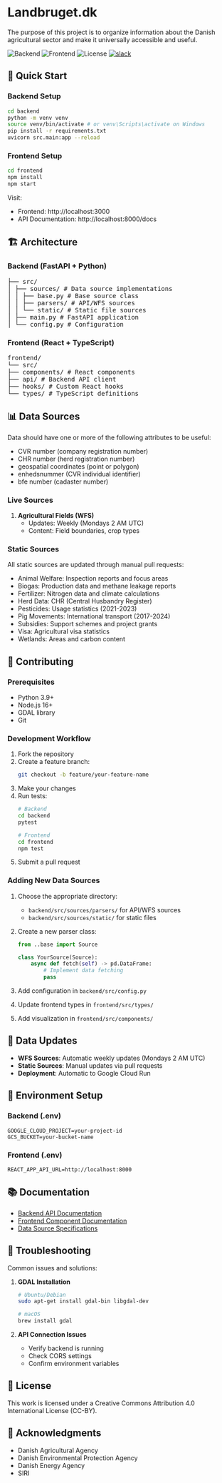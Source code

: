 # Landbruget.dk

The purpose of this project is to organize information about the Danish agricultural sector and make it universally accessible and useful.

![Backend](https://img.shields.io/badge/backend-Python%203.9-green.svg)
![Frontend](https://img.shields.io/badge/frontend-React%2018-blue.svg)
![License](https://img.shields.io/badge/license-CC--BY-green.svg)
[![slack](https://img.shields.io/badge/slack-landbrugsdata-brightgreen.svg?logo=slack)](https://join.slack.com/t/landbrugsdata/shared_invite/zt-2unmop7jo-eig_P_ThEfi~A395tR_ySA)

## 🚀 Quick Start

### Backend Setup

```bash
cd backend
python -m venv venv
source venv/bin/activate # or venv\Scripts\activate on Windows
pip install -r requirements.txt
uvicorn src.main:app --reload
```

### Frontend Setup

```bash
cd frontend
npm install
npm start
```

Visit:
- Frontend: http://localhost:3000
- API Documentation: http://localhost:8000/docs

## 🏗️ Architecture

### Backend (FastAPI + Python)
<pre>
├── src/
│ ├── sources/ # Data source implementations
│ │ ├── base.py # Base source class
│ │ ├── parsers/ # API/WFS sources
│ │ └── static/ # Static file sources
│ ├── main.py # FastAPI application
│ └── config.py # Configuration
</pre>


### Frontend (React + TypeScript)

<pre>
frontend/
└── src/
├── components/ # React components
├── api/ # Backend API client
├── hooks/ # Custom React hooks
└── types/ # TypeScript definitions
</pre>

## 📊 Data Sources

Data should have one or more of the following attributes to be useful:
- CVR number (company registration number)
- CHR number (herd registration number)
- geospatial coordinates (point or polygon)
- enhedsnummer (CVR individual identifier)
- bfe number (cadaster number)

### Live Sources
1. **Agricultural Fields (WFS)**
   - Updates: Weekly (Mondays 2 AM UTC)
   - Content: Field boundaries, crop types

### Static Sources
All static sources are updated through manual pull requests:
- Animal Welfare: Inspection reports and focus areas
- Biogas: Production data and methane leakage reports
- Fertilizer: Nitrogen data and climate calculations
- Herd Data: CHR (Central Husbandry Register)
- Pesticides: Usage statistics (2021-2023)
- Pig Movements: International transport (2017-2024)
- Subsidies: Support schemes and project grants
- Visa: Agricultural visa statistics
- Wetlands: Areas and carbon content

## 🤝 Contributing

### Prerequisites
- Python 3.9+
- Node.js 16+
- GDAL library
- Git

### Development Workflow
1. Fork the repository
2. Create a feature branch:
   ```bash
   git checkout -b feature/your-feature-name
   ```
3. Make your changes
4. Run tests:
   ```bash
   # Backend
   cd backend
   pytest

   # Frontend
   cd frontend
   npm test
   ```
5. Submit a pull request

### Adding New Data Sources
1. Choose the appropriate directory:
   - `backend/src/sources/parsers/` for API/WFS sources
   - `backend/src/sources/static/` for static files

2. Create a new parser class:
   ```python
   from ..base import Source

   class YourSource(Source):
       async def fetch(self) -> pd.DataFrame:
           # Implement data fetching
           pass
   ```

3. Add configuration in `backend/src/config.py`
4. Update frontend types in `frontend/src/types/`
5. Add visualization in `frontend/src/components/`

## 🔄 Data Updates
- **WFS Sources**: Automatic weekly updates (Mondays 2 AM UTC)
- **Static Sources**: Manual updates via pull requests
- **Deployment**: Automatic to Google Cloud Run

## 🔧 Environment Setup

### Backend (.env)

```
GOOGLE_CLOUD_PROJECT=your-project-id
GCS_BUCKET=your-bucket-name
```

### Frontend (.env)

```
REACT_APP_API_URL=http://localhost:8000
```

## 📚 Documentation
- [Backend API Documentation](http://localhost:8000/docs)
- [Frontend Component Documentation](frontend/README.md)
- [Data Source Specifications](backend/README.md)

## 🐛 Troubleshooting

Common issues and solutions:

1. **GDAL Installation**
   ```bash
   # Ubuntu/Debian
   sudo apt-get install gdal-bin libgdal-dev

   # macOS
   brew install gdal
   ```

2. **API Connection Issues**
   - Verify backend is running
   - Check CORS settings
   - Confirm environment variables

## 📝 License
This work is licensed under a Creative Commons Attribution 4.0 International License (CC-BY).

## 🙏 Acknowledgments
- Danish Agricultural Agency
- Danish Environmental Protection Agency
- Danish Energy Agency
- SIRI
